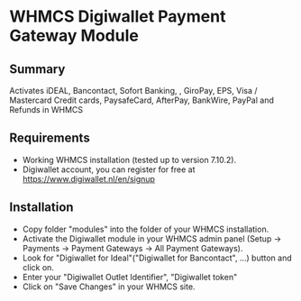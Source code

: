 # WHMCS Digiwallet Payment Gateway Module #

## Summary ##
Activates iDEAL, Bancontact, Sofort Banking, , GiroPay, EPS, Visa / Mastercard Credit cards, PaysafeCard, AfterPay, BankWire, PayPal and Refunds in WHMCS
## Requirements ##
- Working WHMCS installation (tested up to version 7.10.2).
- Digiwallet account, you can register for free at https://www.digiwallet.nl/en/signup

## Installation ##
- Copy folder "modules" into the folder of your WHMCS installation.
- Activate the Digiwallet module in your WHMCS admin panel (Setup -> Payments -> Payment Gateways -> All Payment Gateways).
- Look for "Digiwallet for Ideal"("Digiwallet for Bancontact", ...) button and click on.
- Enter your "Digiwallet Outlet Identifier", "Digiwallet token"
- Click on "Save Changes" in your WHMCS site.
